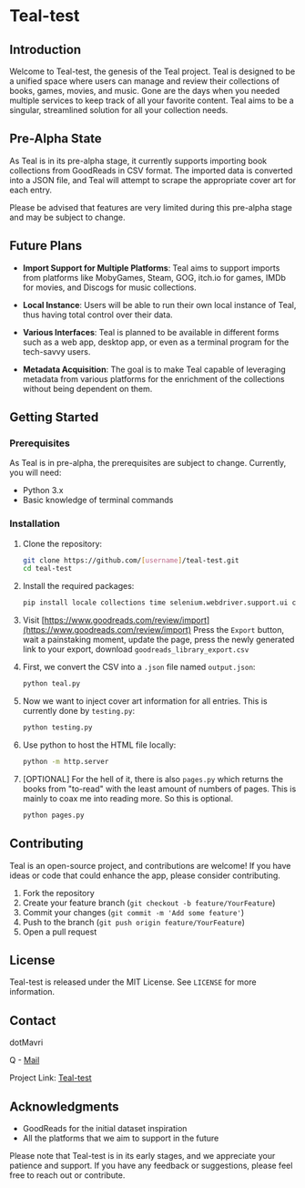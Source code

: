# Teal-test

## Introduction

Welcome to Teal-test, the genesis of the Teal project. Teal is designed to be a unified space where users can manage and review their collections of books, games, movies, and music. Gone are the days when you needed multiple services to keep track of all your favorite content. Teal aims to be a singular, streamlined solution for all your collection needs.

## Pre-Alpha State

As Teal is in its pre-alpha stage, it currently supports importing book collections from GoodReads in CSV format. The imported data is converted into a JSON file, and Teal will attempt to scrape the appropriate cover art for each entry.

Please be advised that features are very limited during this pre-alpha stage and may be subject to change.

## Future Plans

- **Import Support for Multiple Platforms**: Teal aims to support imports from platforms like MobyGames, Steam, GOG, itch.io for games, IMDb for movies, and Discogs for music collections.

- **Local Instance**: Users will be able to run their own local instance of Teal, thus having total control over their data.

- **Various Interfaces**: Teal is planned to be available in different forms such as a web app, desktop app, or even as a terminal program for the tech-savvy users.

- **Metadata Acquisition**: The goal is to make Teal capable of leveraging metadata from various platforms for the enrichment of the collections without being dependent on them.

## Getting Started

### Prerequisites

As Teal is in pre-alpha, the prerequisites are subject to change. Currently, you will need:

- Python 3.x
- Basic knowledge of terminal commands

### Installation

1. Clone the repository:
   ```sh
   git clone https://github.com/[username]/teal-test.git
   cd teal-test
   ```

2. Install the required packages:
   ```sh
   pip install locale collections time selenium.webdriver.support.ui csv json selenium selenium.webdriver.support os ast selenium.webdriver.common.by bs4
   ```

3. Visit [https://www.goodreads.com/review/import](https://www.goodreads.com/review/import)
   Press the `Export` button, wait a painstaking moment, update the page, press the newly generated link to your export, download `goodreads_library_export.csv`

4. First, we convert the CSV into a `.json` file named `output.json`:
   ```sh
   python teal.py
   ```

5. Now we want to inject cover art information for all entries. This is currently done by `testing.py`:
   ```sh
   python testing.py
   ```

6. Use python to host the HTML file locally:
   ```sh
   python -m http.server
   ```

7. [OPTIONAL] For the hell of it, there is also `pages.py` which returns the books from "to-read" with the least amount of numbers of pages. This is mainly to coax me into reading more. So this is optional.
   ```sh
   python pages.py
   ```

## Contributing

Teal is an open-source project, and contributions are welcome! If you have ideas or code that could enhance the app, please consider contributing.

1. Fork the repository
2. Create your feature branch (`git checkout -b feature/YourFeature`)
3. Commit your changes (`git commit -m 'Add some feature'`)
4. Push to the branch (`git push origin feature/YourFeature`)
5. Open a pull request

## License

Teal-test is released under the MIT License. See `LICENSE` for more information.

## Contact

dotMavri

Q - [Mail](dotmavriq@dotmavriq.life) 

Project Link: [Teal-test](https://github.com/dotMavriQ/teal-test/)

## Acknowledgments

- GoodReads for the initial dataset inspiration
- All the platforms that we aim to support in the future

Please note that Teal-test is in its early stages, and we appreciate your patience and support. If you have any feedback or suggestions, please feel free to reach out or contribute.
```
